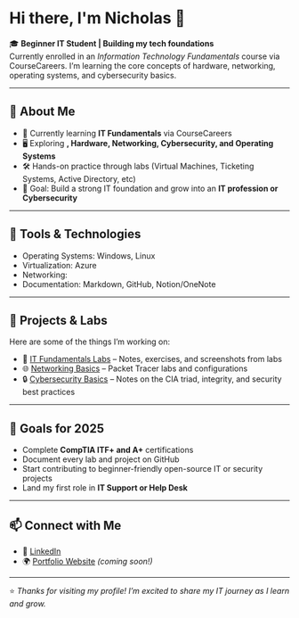 # Hi there, I'm Nicholas 👋  

🎓 **Beginner IT Student | Building my tech foundations**  
Currently enrolled in an *Information Technology Fundamentals* course via CourseCareers. I’m learning the core concepts of hardware, networking, operating systems, and cybersecurity basics.  

---

## 🚀 About Me
- 🌱 Currently learning **IT Fundamentals** via CourseCareers
- 🖥️ Exploring **, Hardware, Networking, Cybersecurity, and Operating Systems**  
- 🛠️ Hands-on practice through labs (Virtual Machines, Ticketing Systems, Active Directory, etc)  
- 🎯 Goal: Build a strong IT foundation and grow into an **IT profession or Cybersecurity**

---

## 🔧 Tools & Technologies
- Operating Systems: Windows, Linux  
- Virtualization: Azure
- Networking: 
- Documentation: Markdown, GitHub, Notion/OneNote  

---

## 📂 Projects & Labs
Here are some of the things I’m working on:  
- 📝 [IT Fundamentals Labs](#) – Notes, exercises, and screenshots from labs  
- 🌐 [Networking Basics](#) – Packet Tracer labs and configurations  
- 🔒 [Cybersecurity Basics](#) – Notes on the CIA triad, integrity, and security best practices  

---

## 🌟 Goals for 2025
- Complete **CompTIA ITF+ and A+** certifications  
- Document every lab and project on GitHub  
- Start contributing to beginner-friendly open-source IT or security projects  
- Land my first role in **IT Support or Help Desk**  

---

## 📫 Connect with Me
- 💼 [LinkedIn](#)  
- 🌍 [Portfolio Website](#) *(coming soon!)*  

---

⭐️ *Thanks for visiting my profile! I’m excited to share my IT journey as I learn and grow.*

